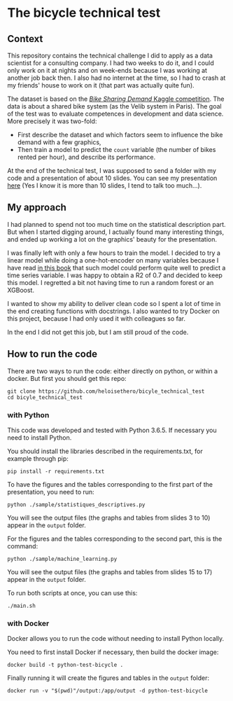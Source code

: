 # The bicycle technical test

## Context

This repository contains the technical challenge I did to apply as a data scientist for a consulting company. I had two weeks to do it, and I could only work on it at nights and on week-ends because I was working at another job back then. I also had no internet at the time, so I had to crash at my friends' house to work on it (that part was actually quite fun).

The dataset is based on the [_Bike Sharing Demand_ Kaggle competition](https://www.kaggle.com/c/bike-sharing-demand). The data is about a shared bike system (as the Velib system in Paris). The goal of the test was to evaluate competences in development and data science. More precisely it was two-fold:
* First describe the dataset and which factors seem to influence the bike demand with a few graphics,
* Then train a model to predict the `count` variable (the number of bikes rented per hour), and describe its performance.

At the end of the technical test, I was supposed to send a folder with my code and a presentation of about 10 slides. You can see my presentation [here](https://github.com/heloisethero/bicyle_technical_test/blob/master/docs/bicycle_exercise_results.pdf) (Yes I know it is more than 10 slides, I tend to talk too much...).

## My approach

I had planned to spend not too much time on the statistical description part. But when I started digging around, I actually found many interesting things, and ended up working a lot on the graphics' beauty for the presentation.

I was finally left with only a few hours to train the model. I decided to try a linear model while doing a one-hot-encoder on many variables because I have read [in this book](https://www.eyrolles.com/Informatique/Livre/data-science-fondamentaux-et-etudes-de-cas-9782212142433/) that such model could perform quite well to predict a time series variable. I was happy to obtain a R2 of 0.7 and decided to keep this model. I regretted a bit not having time to run a random forest or an XGBoost.

I wanted to show my ability to deliver clean code so I spent a lot of time in the end creating functions with docstrings. I also wanted to try Docker on this project, because I had only used it with colleagues so far.

In the end I did not get this job, but I am still proud of the code.

## How to run the code

There are two ways to run the code: either directly on python, or within a docker. But first you should get this repo:

```
git clone https://github.com/heloisethero/bicyle_technical_test
cd bicyle_technical_test
```

### with Python

This code was developed and tested with Python 3.6.5. If necessary you need to install Python.

You should install the libraries described in the requirements.txt, for example through pip:
```
pip install -r requirements.txt
```

To have the figures and the tables corresponding to the first part of the presentation, you need to run:
```
python ./sample/statistiques_descriptives.py
```
You will see the output files (the graphs and tables from slides 3 to 10) appear in the `output` folder.

For the figures and the tables corresponding to the second part, this is the command:
```
python ./sample/machine_learning.py
```
You will see the output files (the graphs and tables from slides 15 to 17) appear in the `output` folder.

To run both scripts at once, you can use this:
```
./main.sh
```

### with Docker

Docker allows you to run the code without needing to install Python locally.

You need to first install Docker if necessary, then build the docker image:
```
docker build -t python-test-bicycle .
```

Finally running it will create the figures and tables in the `output` folder:
```
docker run -v "$(pwd)"/output:/app/output -d python-test-bicycle
```
